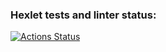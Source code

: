 ### Hexlet tests and linter status:
[![Actions Status](https://github.com/mxrstv/js-oop-project-62/actions/workflows/hexlet-check.yml/badge.svg)](https://github.com/mxrstv/js-oop-project-62/actions)